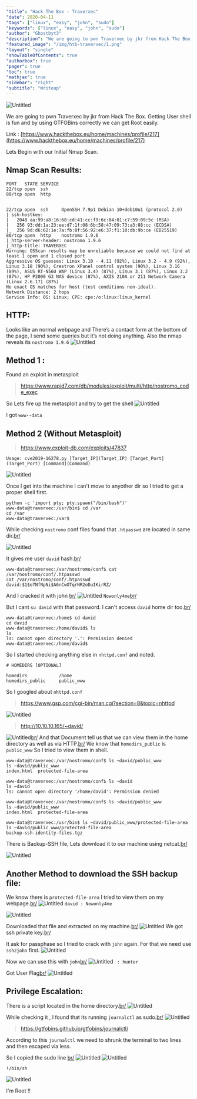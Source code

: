 ```yaml
---
"title": "Hack The Box - Traverxec"
"date": 2020-04-11
"tags": ["linux", "easy", "john", "sudo"]
"keywords": ["linux", "easy", "john", "sudo"]
"author": "Ghostbyt3"
"description": "We are going to pwn Traverxec by jkr from Hack The Box. Getting User shell is fun and by using GTFOBins correctly we can get Root easily."
"featured_image": "/img/htb-traverxec/1.png"
"layout": "single"
"showTableOfContents": true
"authorbox": true
"pager": true
"toc": true
"mathjax": true
"sidebar": "right"
"subtitle": "Writeup"
---
```



![Untitled](/img/htb-traverxec/1.png)

We are going to pwn Traverxec by jkr from Hack The Box. Getting User shell is fun and by using GTFOBins correctly we can get Root easily.


Link : [https://www.hackthebox.eu/home/machines/profile/217](https://www.hackthebox.eu/home/machines/profile/217)


Lets Begin with our Initial Nmap Scan.

## Nmap Scan Results:

```
PORT   STATE SERVICE
22/tcp open  ssh
80/tcp open  http


22/tcp open  ssh     OpenSSH 7.9p1 Debian 10+deb10u1 (protocol 2.0)
| ssh-hostkey: 
|   2048 aa:99:a8:16:68:cd:41:cc:f9:6c:84:01:c7:59:09:5c (RSA)
|   256 93:dd:1a:23:ee:d7:1f:08:6b:58:47:09:73:a3:88:cc (ECDSA)
|_  256 9d:d6:62:1e:7a:fb:8f:56:92:e6:37:f1:10:db:9b:ce (ED25519)
80/tcp open  http    nostromo 1.9.6
|_http-server-header: nostromo 1.9.6
|_http-title: TRAVERXEC
Warning: OSScan results may be unreliable because we could not find at least 1 open and 1 closed port
Aggressive OS guesses: Linux 3.10 - 4.11 (92%), Linux 3.2 - 4.9 (92%), Linux 3.18 (90%), Crestron XPanel control system (90%), Linux 3.16 (89%), ASUS RT-N56U WAP (Linux 3.4) (87%), Linux 3.1 (87%), Linux 3.2 (87%), HP P2000 G3 NAS device (87%), AXIS 210A or 211 Network Camera (Linux 2.6.17) (87%)
No exact OS matches for host (test conditions non-ideal).
Network Distance: 2 hops
Service Info: OS: Linux; CPE: cpe:/o:linux:linux_kernel
```

## HTTP:

Looks like an normal webpage and There’s a contact form at the bottom of the page, I send some queries but it’s not doing anything. Also the nmap reveals its ``nostromo 1.9.6``
![Untitled](/img/htb-traverxec/2.png)

## Method 1 :

Found an exploit in metasploit 

> https://www.rapid7.com/db/modules/exploit/multi/http/nostromo_code_exec

So Lets fire up the metasploit and try to get the shell
![Untitled](/img/htb-traverxec/3.png)

I got ``www--data``

## Method 2 (Without Metasploit)

> https://www.exploit-db.com/exploits/47837

```Usage: cve2019-16278.py [Target_IP](Target_IP) [Target_Port](Target_Port) [Command](Command)```

![Untitled](/img/htb-traverxec/19.png)

Once I get into the machine I can't move to anyother dir so I tried to get a proper shell first.
```
python -c 'import pty; pty.spawn("/bin/bash")'
www-data@traverxec:/usr/bin$ cd /var
cd /var
www-data@traverxec:/var$ 
```

While checking ``nostromo`` conf files found that ``.htpasswd`` are located in same dir.[br/](br/)

![Untitled](/img/htb-traverxec/5.png)

It gives me user ``david`` hash.[br/](br/)
```
www-data@traverxec:/var/nostromo/conf$ cat /var/nostromo/conf/.htpasswd
cat /var/nostromo/conf/.htpasswd
david:$1$e7NfNpNi$A6nCwOTqrNR2oDuIKirRZ/
```

And I cracked it with john [br/](br/)
![Untitled](/img/htb-traverxec/6.1.png) ``Nowonly4me``[br/](br/)

But I cant ``su david`` with that password. I can't access ``david`` home dir too.[br/](br/)
```
www-data@traverxec:/home$ cd david
cd david
www-data@traverxec:/home/david$ ls
ls
ls: cannot open directory '.': Permission denied
www-data@traverxec:/home/david$ 
```
So I started checking anything else in ``nhttpd.conf`` and noted.

```
# HOMEDIRS [OPTIONAL]

homedirs			/home
homedirs_public		public_www
```

So I googled about ``nhttpd.conf``

>https://www.gsp.com/cgi-bin/man.cgi?section=8&topic=nhttpd

![Untitled](/img/htb-traverxec/7.png)

>http://10.10.10.165/~david/

![Untitled](/img/htb-traverxec/8.png)[br/](br/)
And that Document tell us that we can view them in the home directory as well as via HTTP.[br/](br/)
We know that ``homedirs_public`` is ``public_www`` So I tried to view them in shell.

```
www-data@traverxec:/var/nostromo/conf$ ls ~david/public_www
ls ~david/public_www
index.html  protected-file-area

www-data@traverxec:/var/nostromo/conf$ ls ~david
ls ~david
ls: cannot open directory '/home/david': Permission denied

www-data@traverxec:/var/nostromo/conf$ ls ~david/public_www
ls ~david/public_www
index.html  protected-file-area

www-data@traverxec:/usr/bin$ ls ~david/public_www/protected-file-area
ls ~david/public_www/protected-file-area
backup-ssh-identity-files.tgz
```
There is Backup-SSH file, Lets download it to our machine using netcat.[br/](br/)

![Untitled](/img/htb-traverxec/20.png)

## Another Method to download the SSH backup file:

We know there is ``protected-file-area`` I tried to view them on my webpage.[br/](br/)
![Untitled](/img/htb-traverxec/9.png)
`` david : Nowonly4me `` 

![Untitled](/img/htb-traverxec/10.png)

Downloaded that file and extracted on my machine.[br/](br/)
![Untitled](/img/htb-traverxec/11.png)
We got ssh private key.[br/](br/)

It ask for passphase so I tried to crack with ``john`` again. For that we need use ``ssh2john`` first.
![Untitled](/img/htb-traverxec/12.png)

Now we can use this with ``john``[br/](br/)
![Untitled](/img/htb-traverxec/13.png) `` : hunter``

Got User Flag[br/](br/)
![Untitled](/img/htb-traverxec/14.png)

## Privilege Escalation:

There is a script located in the home directory.[br/](br/)
![Untitled](/img/htb-traverxec/15.png)

While checking it , I found that its running ``journalctl`` as sudo.[br/](br/)
![Untitled](/img/htb-traverxec/16.1.png)

>https://gtfobins.github.io/gtfobins/journalctl/

According to this ``journalctl`` we need to shrunk the terminal to two lines and then escaped via less.

So I copied the sudo line [br/](br/)
![Untitled](/img/htb-traverxec/16.png)
![Untitled](/img/htb-traverxec/17.png)

`` !/bin/sh ``

![Untitled](/img/htb-traverxec/18.png)

I'm Root !!






